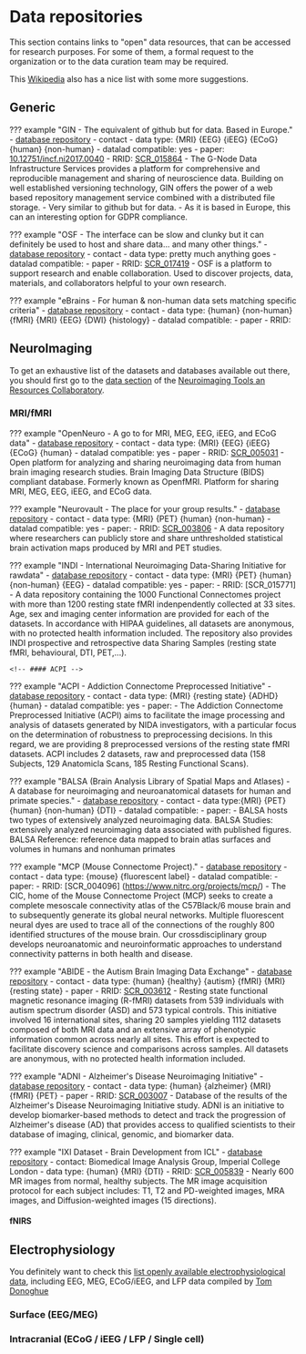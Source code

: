 # Data repositories

This section contains links to "open" data resources, that can be accessed for research purposes. For some of them, a formal request to the organization or to the data curation team may be required.

This [Wikipedia](https://en.wikipedia.org/wiki/List_of_neuroscience_databases) also has a nice list with some more suggestions.

## Generic

<!-- ### GIN -->

??? example "GIN - The equivalent of github but for data. Based in Europe."
    -   [database repository](https://gin.g-node.org/)
    -   contact
    -   data type: {MRI} {EEG} {iEEG} {ECoG} {human} {non-human}
    -   datalad compatible: yes
    -   paper: [10.12751/incf.ni2017.0040](10.12751/incf.ni2017.0040)
    -   RRID: [SCR_015864](https://scicrunch.org/resources/Tools/record/nlx_144509-1/SCR_015864/resolver?q=GIN&l=GIN)
    -   The G-Node Data Infrastructure Services provides a platform for comprehensive and reproducible management and sharing of neuroscience data. Building on well established versioning technology, GIN offers the power of a web based repository management service combined with a distributed file storage.
        -   Very similar to github but for data.
        -   As it is based in Europe, this can an interesting option for GDPR compliance.

<!-- ### Open science framework -->

??? example "OSF - The interface can be slow and clunky but it can definitely be used to host and share data... and many other things."
    -   [database repository](https://osf.io/)
    -   contact
    -   data type: pretty much anything goes
    -   datalad compatible:
    -   paper
    -   RRID: [SCR_017419](https://scicrunch.org/resources/Tools/record/nlx_144509-1/SCR_017419/resolver?q=open%20science%20framework&l=open%20science%20framework)
    -   OSF is a platform to support research and enable collaboration. Used to discover projects, data, materials, and collaborators helpful to your own research.

<!-- ### eBrains -->

??? example "eBrains - For human & non-human data sets matching specific criteria"
    -   [database repository](https://ebrains.eu/)
    -   contact
    -   data type: {human} {non-human} {fMRI} {MRI} {EEG} {DWI} {histology}
    -   datalad compatible:
    -   paper
    -   RRID:

## NeuroImaging

To get an exhaustive list of the datasets and databases available out there, you should first go to the [data section](https://www.nitrc.org/search/?type_of_search=group&q=category%3A%27Data%27) of the [Neuroimaging Tools
an Resources Collaboratory](https://www.nitrc.org/).

### MRI/fMRI

<!-- #### OpenNeuro -->

??? example "OpenNeuro - A go to for MRI, MEG, EEG, iEEG, and ECoG data"
    -   [database repository](https://openneuro.org/)
    -   contact
    -   data type: {MRI} {EEG} {iEEG} {ECoG} {human}
    -   datalad compatible: yes
    -   paper
    -   RRID: [SCR_005031](https://scicrunch.org/resources/Any/record/nlx_144509-1/SCR_005031/resolver?q=openneuro&l=openneuro)
    -   Open platform for analyzing and sharing neuroimaging data from human brain imaging research studies. Brain Imaging Data Structure (BIDS) compliant database. Formerly known as OpenfMRI. Platform for sharing MRI, MEG, EEG, iEEG, and ECoG data.

<!-- #### Neurovault -->

??? example "Neurovault - The place for your group results."
    -   [database repository](https://neurovault.org/)
    -   contact
    -   data type: {MRI} {PET} {human} {non-human}
    -   datalad compatible: yes
    -   paper:
    -   RRID: [SCR_003806](https://scicrunch.org/resources/Tools/record/nlx_144509-1/SCR_003806/resolver?q=Neurovault&l=Neurovault)
    -   A data repository where researchers can publicly store and share unthresholded statistical brain activation maps produced by MRI and PET studies.

<!-- #### INDI -->

??? example "INDI - International Neuroimaging Data-Sharing Initiative for rawdata"
    -   [database repository](http://fcon_1000.projects.nitrc.org/)
    -   contact
    -   data type: {MRI} {PET} {human} {non-human} {EEG}
    -   datalad compatible: yes
    -   paper:
    -   RRID: [SCR_015771]
    -   A data repository containing the 1000 Functional Connectomes project with more than 1200 resting state fMRI indenpendently collected at 33 sites. Age, sex and imaging center information are provided for each of the datasets. In accordance with HIPAA guidelines, all datasets are anonymous, with no protected health information included. The repository also provides INDI prospective and retrospective data Sharing Samples (resting state fMRI, behavioural, DTI, PET,...).
    
    <!-- #### ACPI -->

??? example "ACPI - Addiction Connectome Preprocessed Initiative"
    -   [database repository](http://fcon_1000.projects.nitrc.org/indi/ACPI/html/index.html)
    -   contact
    -   data type: {MRI} {resting state} {ADHD} {human}
    -   datalad compatible: yes
    -   paper:
    -   The Addiction Connectome Preprocessed Initiative (ACPI) aims to facilitate the image processing and analysis of datasets generated by NIDA investigators, with a particular focus on the determination of robustness to preprocessing decisions. In this regard, we are providing 8 preprocessed versions of the resting state fMRI datasets. ACPI includes 2 datasets, raw and preprocessed data (158 Subjects, 129 Anatomicla Scans, 185 Resting Functional Scans).


<!-- #### BALSA -->

??? example "BALSA (Brain Analysis Library of Spatial Maps and Atlases) - A database for neuroimaging and neuroanatomical datasets for human and primate species."
    -   [database repository](https://balsa.wustl.edu/)
    -   contact
    -   data type:{MRI} {PET} {human} {non-human} {DTI}
    -   datalad compatible:
    -   paper:
    -   BALSA hosts two types of extensively analyzed neuroimaging data. BALSA Studies: extensively analyzed neuroimaging data associated with published figures. BALSA Reference: reference data mapped to brain atlas surfaces and volumes in humans and nonhuman primates

<!-- #### Mouse Connectome Project -->

??? example "MCP (Mouse Connectome Project)."
    -   [database repository](https://cic.ini.usc.edu)
    -   contact
    -   data type: {mouse} {fluorescent label}
    -   datalad compatible:
    -   paper:
    -   RRID: [SCR_004096] (https://www.nitrc.org/projects/mcp/)
    -   The CIC, home of the Mouse Connectome Project (MCP) seeks to create a complete mesoscale connectivity atlas of the C57Black/6 mouse brain and to subsequently generate its global neural networks. Multiple fluorescent neural dyes are used to trace all of the connections of the roughly 800 identified structures of the mouse brain. Our crossdisciplinary group develops neuroanatomic and neuroinformatic approaches to understand connectivity patterns in both health and disease.

<!-- #### ABIDE -->

??? example "ABIDE - the Autism Brain Imaging Data Exchange"
    -   [database repository](http://fcon_1000.projects.nitrc.org/indi/abide/)
    -   contact
    -   data type: {human} {healthy} {autism} {fMRI} {MRI} {resting state}
    -   paper
    -   RRID: [SCR_003612](https://scicrunch.org/resources/Any/record/nlx_144509-1/SCR_003612/resolver?q=abide&l=abide)
    -   Resting state functional magnetic resonance imaging (R-fMRI) datasets from 539 individuals with autism spectrum disorder (ASD) and 573 typical controls. This initiative involved 16 international sites, sharing 20 samples yielding 1112 datasets composed of both MRI data and an extensive array of phenotypic information common across nearly all sites. This effort is expected to facilitate discovery science and comparisons across samples. All datasets are anonymous, with no protected health information included.

<!-- #### ADNI -->

??? example "ADNI - Alzheimer's Disease Neuroimaging Initiative"
     -   [database repository](http://adni.loni.usc.edu/data-samples/access-data/)
     -   contact
     -   data type: {human} {alzheimer} {MRI} {fMRI} {PET}
     -   paper
     -   RRID: [SCR_003007](https://scicrunch.org/resources/Any/record/nlx_144509-1/SCR_003007/resolver?q=adni&l=adni)
     -    Database of the results of the Alzheimer's Disease Neuroimaging Initiative study. ADNI is an initiative to develop biomarker-based methods to detect and track the progression of Alzheimer's disease (AD) that provides access to qualified scientists to their database of imaging, clinical, genomic, and biomarker data.

<!-- [Pain repository](https://www.painrepository.org/]) -->

<!-- [Brain Development IXI Dataset]([https://brain-development.org/ixi-dataset/]) -->
??? example "IXI Dataset - Brain Development from ICL"
    -   [database repository](https://brain-development.org/ixi-dataset/)
    -   contact: Biomedical Image Analysis Group, Imperial College London
    -   data type: {human} {MRI} {DTI}
    -   RRID: [SCR_005839](https://scicrunch.org/resources/Any/record/nlx_144509-1/SCR_005839/resolver?q=*&l=)
    -   Nearly 600 MR images from normal, healthy subjects. The MR image acquisition protocol for each subject includes: T1, T2 and PD-weighted images, MRA images, and Diffusion-weighted images (15 directions).


#### fNIRS

## Electrophysiology

You definitely want to check this [list openly available electrophysiological data](https://github.com/openlists/ElectrophysiologyData), including EEG, MEG, ECoG/iEEG, and LFP data compiled by [Tom Donoghue](https://twitter.com/tomdonoghue)

### Surface (EEG/MEG)

### Intracranial (ECoG / iEEG / LFP / Single cell)

<!-- #### LORIS

-   [LORIS](https://github.com/aces/Loris/wiki/Open-LORIS) -   Open datasets available through LORIS projects

??? example "LORIS - "
    -   [database repository]()
    -   contact
    -   data type:
    -   datalad compatible:
    -   paper:
    -   RRID: []() -->
